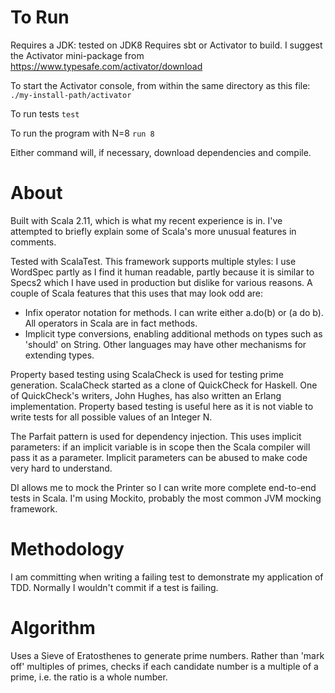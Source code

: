 To Run
======

Requires a JDK: tested on JDK8
Requires sbt or Activator to build. I suggest the Activator mini-package from https://www.typesafe.com/activator/download

To start the Activator console, from within the same directory as this file:
`./my-install-path/activator`

To run tests
`test`

To run the program with N=8
`run 8`

Either command will, if necessary, download dependencies and compile.

About
=====

Built with Scala 2.11, which is what my recent experience is in. I've attempted to briefly explain some of Scala's more
unusual features in comments.

Tested with ScalaTest. This framework supports multiple styles: I use WordSpec partly as I find it human readable,
partly because it is similar to Specs2 which I have used in production but dislike for various reasons. A couple of
Scala features that this uses that may look odd are:

* Infix operator notation for methods. I can write either a.do(b) or (a do b). All operators in Scala are in fact
 methods.
* Implicit type conversions, enabling additional methods on types such as 'should' on String. Other languages may have
other mechanisms for extending types.

Property based testing using ScalaCheck is used for testing prime generation. ScalaCheck started as a clone of
 QuickCheck for Haskell. One of QuickCheck's writers, John Hughes, has also written an Erlang implementation. Property
 based testing is useful here as it is not viable to write tests for all possible values of an Integer N.

The Parfait pattern is used for dependency injection. This uses implicit parameters: if an implicit variable is in
scope then the Scala compiler will pass it as a parameter. Implicit parameters can be abused to make code very hard to
 understand.
 
DI allows me to mock the Printer so I can write more complete end-to-end tests in Scala. I'm using Mockito, probably the
most common JVM mocking framework.

Methodology
===========

I am committing when writing a failing test to demonstrate my application of TDD. Normally I wouldn't commit if a test
is failing.

Algorithm
===========

Uses a Sieve of Eratosthenes to generate prime numbers. Rather than 'mark off' multiples of primes, checks if each
candidate number is a multiple of a prime, i.e. the ratio is a whole number.

